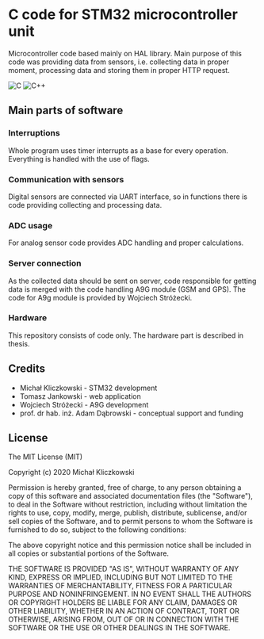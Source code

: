 # C code for STM32 microcontroller unit
Microcontroller code based mainly on HAL library. Main purpose of this code was providing data from sensors, i.e. collecting data in proper moment, processing data and storing them in proper HTTP request.

<img alt="C" src="https://img.shields.io/badge/c%20-%2300599C.svg?&style=for-the-badge&logo=c&logoColor=white"/>
<img alt="C++" src="https://img.shields.io/badge/c++%20-%2300599C.svg?&style=for-the-badge&logo=c%2B%2B&ogoColor=white"/>

## Main parts of software

### Interruptions
Whole program uses timer interrupts as a base for every operation. Everything is handled with the use of flags.

### Communication with sensors
Digital sensors are connected via UART interface, so in functions there is code providing collecting and processing data.

### ADC usage
For analog sensor code provides ADC handling and proper calculations.

### Server connection
As the collected data should be sent on server, code responsible for getting data is merged with the code handling A9G module (GSM and GPS). The code for A9g module is provided by Wojciech Stróżecki.

### Hardware
This repository consists of code only. The hardware part is described in thesis.

## Credits
* Michał Kliczkowski - STM32 development
* Tomasz Jankowski - web application
* Wojciech Stróżecki - A9G development
* prof. dr hab. inż. Adam Dąbrowski - conceptual support and funding

## License
 
The MIT License (MIT)

Copyright (c) 2020 Michał Kliczkowski

Permission is hereby granted, free of charge, to any person obtaining a copy of this software and associated documentation files (the "Software"), to deal in the Software without restriction, including without limitation the rights to use, copy, modify, merge, publish, distribute, sublicense, and/or sell copies of the Software, and to permit persons to whom the Software is furnished to do so, subject to the following conditions:

The above copyright notice and this permission notice shall be included in all copies or substantial portions of the Software.

THE SOFTWARE IS PROVIDED "AS IS", WITHOUT WARRANTY OF ANY KIND, EXPRESS OR IMPLIED, INCLUDING BUT NOT LIMITED TO THE WARRANTIES OF MERCHANTABILITY, FITNESS FOR A PARTICULAR PURPOSE AND NONINFRINGEMENT. IN NO EVENT SHALL THE AUTHORS OR COPYRIGHT HOLDERS BE LIABLE FOR ANY CLAIM, DAMAGES OR OTHER LIABILITY, WHETHER IN AN ACTION OF CONTRACT, TORT OR OTHERWISE, ARISING FROM, OUT OF OR IN CONNECTION WITH THE SOFTWARE OR THE USE OR OTHER DEALINGS IN THE SOFTWARE.

